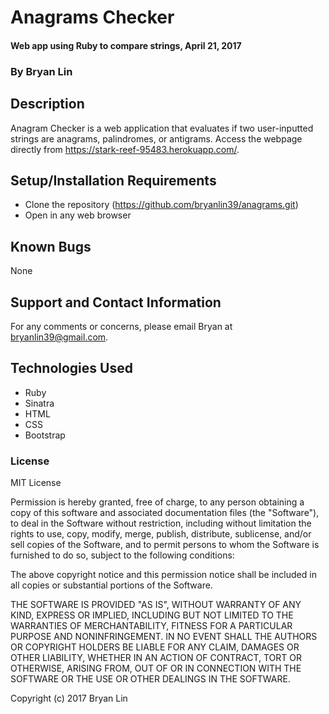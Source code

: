 # Anagrams Checker

#### Web app using Ruby to compare strings, April 21, 2017

### By Bryan Lin

## Description

Anagram Checker is a web application that evaluates if two user-inputted strings are anagrams, palindromes, or antigrams. Access the webpage directly from https://stark-reef-95483.herokuapp.com/.

## Setup/Installation Requirements

* Clone the repository (https://github.com/bryanlin39/anagrams.git)
* Open in any web browser

## Known Bugs

None

## Support and Contact Information

For any comments or concerns, please email Bryan at bryanlin39@gmail.com.

## Technologies Used

* Ruby
* Sinatra
* HTML
* CSS
* Bootstrap

### License

MIT License

Permission is hereby granted, free of charge, to any person obtaining a copy of this software and associated documentation files (the "Software"), to deal in the Software without restriction, including without limitation the rights to use, copy, modify, merge, publish, distribute, sublicense, and/or sell copies of the Software, and to permit persons to whom the Software is furnished to do so, subject to the following conditions:

The above copyright notice and this permission notice shall be included in all copies or substantial portions of the Software.

THE SOFTWARE IS PROVIDED "AS IS", WITHOUT WARRANTY OF ANY KIND, EXPRESS OR IMPLIED, INCLUDING BUT NOT LIMITED TO THE WARRANTIES OF MERCHANTABILITY, FITNESS FOR A PARTICULAR PURPOSE AND NONINFRINGEMENT. IN NO EVENT SHALL THE AUTHORS OR COPYRIGHT HOLDERS BE LIABLE FOR ANY CLAIM, DAMAGES OR OTHER LIABILITY, WHETHER IN AN ACTION OF CONTRACT, TORT OR OTHERWISE, ARISING FROM, OUT OF OR IN CONNECTION WITH THE SOFTWARE OR THE USE OR OTHER DEALINGS IN THE SOFTWARE.

Copyright (c) 2017 Bryan Lin
